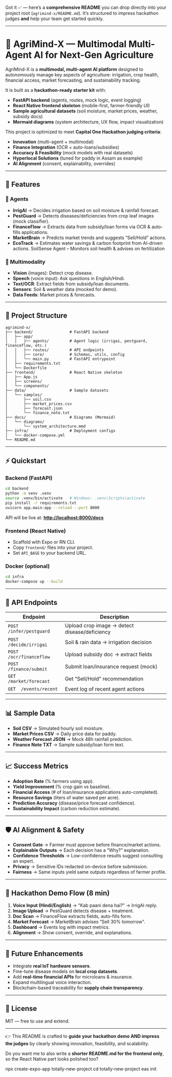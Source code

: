 Got it ✅ — here’s a **comprehensive README** you can drop directly into your project root (`agrimind-x/README.md`).
It’s structured to impress hackathon judges **and** help your team get started quickly.

---

# 🌾 AgriMind-X — Multimodal Multi-Agent AI for Next-Gen Agriculture

AgriMind-X is a **multimodal, multi-agent AI platform** designed to autonomously manage key aspects of agriculture: irrigation, crop health, financial access, market forecasting, and sustainability tracking.

It is built as a **hackathon-ready starter kit** with:

* **FastAPI backend** (agents, routes, mock logic, event logging)
* **React Native frontend skeleton** (mobile-first, farmer-friendly UI)
* **Sample agricultural datasets** (soil moisture, market prices, weather, subsidy docs)
* **Mermaid diagrams** (system architecture, UX flow, impact visualization)

This project is optimized to meet **Capital One Hackathon judging criteria**:

* **Innovation** (multi-agent + multimodal)
* **Finance Integration** (OCR + auto-loans/subsidies)
* **Accuracy & Feasibility** (mock models with real datasets)
* **Hyperlocal Solutions** (tuned for paddy in Assam as example)
* **AI Alignment** (consent, explainability, overrides)

---

## 🚀 Features

### 🤖 Agents

* **IrrigAI** → Decides irrigation based on soil moisture & rainfall forecast.
* **PestGuard** → Detects diseases/deficiencies from crop leaf images (mock classifier).
* **FinanceFlow** → Extracts data from subsidy/loan forms via OCR & auto-fills applications.
* **MarketBrain** → Predicts market trends and suggests “Sell/Hold” actions.
* **EcoTrack** → Estimates water savings & carbon footprint from AI-driven actions.
SoilSense Agent – Monitors soil health & advises on fertilization

### 🧠 Multimodality

* **Vision** (images): Detect crop disease.
* **Speech** (voice input): Ask questions in English/Hindi.
* **Text/OCR**: Extract fields from subsidy/loan documents.
* **Sensors**: Soil & weather data (mocked for demo).
* **Data Feeds**: Market prices & forecasts.

---

## 📂 Project Structure

```
agrimind-x/
├── backend/                # FastAPI backend
│   ├── app/
│   │   ├── agents/         # Agent logic (irrigai, pestguard, financeflow, etc.)
│   │   ├── routes/         # API endpoints
│   │   ├── core/           # Schemas, utils, config
│   │   └── main.py         # FastAPI entrypoint
│   ├── requirements.txt
│   └── Dockerfile
├── frontend/               # React Native skeleton
│   ├── App.js
│   ├── screens/
│   └── components/
├── data/                   # Sample datasets
│   └── samples/
│       ├── soil.csv
│       ├── market_prices.csv
│       ├── forecast.json
│       └── finance_note.txt
├── docs/                   # Diagrams (Mermaid)
│   └── diagrams/
│       └── system_architecture.mmd
├── infra/                  # Deployment configs
│   └── docker-compose.yml
└── README.md
```

---

## ⚡ Quickstart

### Backend (FastAPI)

```bash
cd backend
python -m venv .venv
source .venv/bin/activate   # Windows: .venv\Scripts\activate
pip install -r requirements.txt
uvicorn app.main:app --reload --port 8000
```

API will be live at: **[http://localhost:8000/docs](http://localhost:8000/docs)**

### Frontend (React Native)

* Scaffold with Expo or RN CLI.
* Copy `frontend/` files into your project.
* Set `API_BASE` to your backend URL.

### Docker (optional)

```bash
cd infra
docker-compose up --build
```

---

## 🔌 API Endpoints

| Endpoint                | Description                                   |
| ----------------------- | --------------------------------------------- |
| `POST /infer/pestguard` | Upload crop image → detect disease/deficiency |
| `POST /decide/irrigai`  | Soil & rain data → irrigation decision        |
| `POST /ocr/financeflow` | Upload subsidy doc → extract fields           |
| `POST /finance/submit`  | Submit loan/insurance request (mock)          |
| `GET  /market/forecast` | Get “Sell/Hold” recommendation                |
| `GET  /events/recent`   | Event log of recent agent actions             |

---

## 📊 Sample Data

* **Soil CSV** → Simulated hourly soil moisture.
* **Market Prices CSV** → Daily price data for paddy.
* **Weather Forecast JSON** → Mock 48h rainfall prediction.
* **Finance Note TXT** → Sample subsidy/loan form text.

---

## 📈 Success Metrics

* **Adoption Rate** (% farmers using app).
* **Yield Improvement** (% crop gain vs baseline).
* **Financial Access** (# of loan/insurance applications auto-completed).
* **Resource Savings** (liters of water saved per acre).
* **Prediction Accuracy** (disease/price forecast confidence).
* **Sustainability Impact** (carbon reduction estimate).

---

## 🛡️ AI Alignment & Safety

* **Consent Gate** → Farmer must approve before finance/market actions.
* **Explainable Outputs** → Each decision has a “Why?” explanation.
* **Confidence Thresholds** → Low-confidence results suggest consulting an expert.
* **Privacy** → Sensitive IDs redacted on-device before submission.
* **Fairness** → Same inputs yield same outputs regardless of farmer profile.

---

## 📅 Hackathon Demo Flow (8 min)

1. **Voice Input (Hindi/English)** → “Kab paani dena hai?” → IrrigAI reply.
2. **Image Upload** → PestGuard detects disease + treatment.
3. **Doc Scan** → FinanceFlow extracts fields, auto-fills form.
4. **Market Forecast** → MarketBrain advises “Sell 30% tomorrow”.
5. **Dashboard** → Events log with impact metrics.
6. **Alignment** → Show consent, override, and explanations.

---

## 🔮 Future Enhancements

* Integrate **real IoT hardware sensors**.
* Fine-tune disease models on **local crop datasets**.
* Add **real-time financial APIs** for microloans & insurance.
* Expand multilingual voice interaction.
* Blockchain-based traceability for **supply chain transparency**.

---

## 📜 License

MIT — free to use and extend.

---

👉 This README is crafted to **guide your hackathon demo AND impress the judges** by clearly showing innovation, feasibility, and scalability.

Do you want me to also write a **shorter README.md for the frontend only**, so the React Native part looks polished too?



  npx create-expo-app totally-new-project
  cd totally-new-project
  eas init